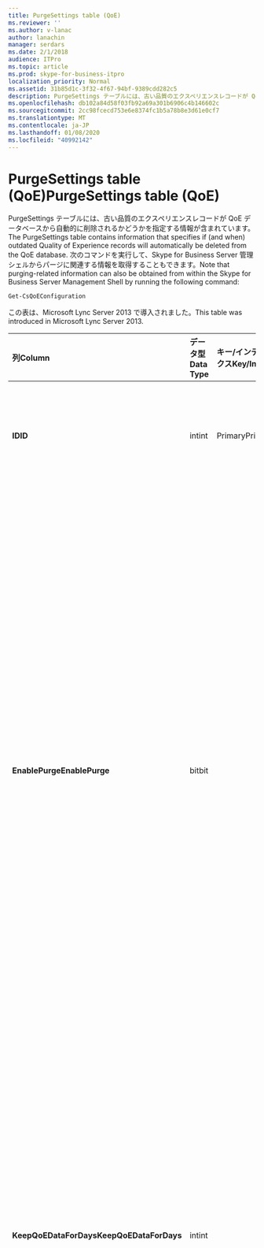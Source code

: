 ```yaml
---
title: PurgeSettings table (QoE)
ms.reviewer: ''
ms.author: v-lanac
author: lanachin
manager: serdars
ms.date: 2/1/2018
audience: ITPro
ms.topic: article
ms.prod: skype-for-business-itpro
localization_priority: Normal
ms.assetid: 31b85d1c-3f32-4f67-94bf-9389cdd282c5
description: PurgeSettings テーブルには、古い品質のエクスペリエンスレコードが QoE データベースから自動的に削除されるかどうかを指定する情報が含まれています。 次のコマンドを実行して、Skype for Business Server 管理シェルからパージに関連する情報を取得することもできます。
ms.openlocfilehash: db102a84d58f03fb92a69a301b6906c4b146602c
ms.sourcegitcommit: 2cc98fcecd753e6e8374fc1b5a78b8e3d61e0cf7
ms.translationtype: MT
ms.contentlocale: ja-JP
ms.lasthandoff: 01/08/2020
ms.locfileid: "40992142"
---
```

# <a name="purgesettings-table-qoe"></a><span data-ttu-id="5611c-104">PurgeSettings table (QoE)</span><span class="sxs-lookup"><span data-stu-id="5611c-104">PurgeSettings table (QoE)</span></span>
 
<span data-ttu-id="5611c-105">PurgeSettings テーブルには、古い品質のエクスペリエンスレコードが QoE データベースから自動的に削除されるかどうかを指定する情報が含まれています。</span><span class="sxs-lookup"><span data-stu-id="5611c-105">The PurgeSettings table contains information that specifies if (and when) outdated Quality of Experience records will automatically be deleted from the QoE database.</span></span> <span data-ttu-id="5611c-106">次のコマンドを実行して、Skype for Business Server 管理シェルからパージに関連する情報を取得することもできます。</span><span class="sxs-lookup"><span data-stu-id="5611c-106">Note that purging-related information can also be obtained from within the Skype for Business Server Management Shell by running the following command:</span></span>
  
```PowerShell
Get-CsQoEConfiguration
```

<span data-ttu-id="5611c-107">この表は、Microsoft Lync Server 2013 で導入されました。</span><span class="sxs-lookup"><span data-stu-id="5611c-107">This table was introduced in Microsoft Lync Server 2013.</span></span>
  
|<span data-ttu-id="5611c-108">**列**</span><span class="sxs-lookup"><span data-stu-id="5611c-108">**Column**</span></span>|<span data-ttu-id="5611c-109">**データ型**</span><span class="sxs-lookup"><span data-stu-id="5611c-109">**Data Type**</span></span>|<span data-ttu-id="5611c-110">**キー/インデックス**</span><span class="sxs-lookup"><span data-stu-id="5611c-110">**Key/Index**</span></span>|<span data-ttu-id="5611c-111">**詳細**</span><span class="sxs-lookup"><span data-stu-id="5611c-111">**Details**</span></span>|
|:-----|:-----|:-----|:-----|
|<span data-ttu-id="5611c-112">**ID**</span><span class="sxs-lookup"><span data-stu-id="5611c-112">**ID**</span></span> <br/> |<span data-ttu-id="5611c-113">int</span><span class="sxs-lookup"><span data-stu-id="5611c-113">int</span></span>  <br/> |<span data-ttu-id="5611c-114">Primary</span><span class="sxs-lookup"><span data-stu-id="5611c-114">Primary</span></span>  <br/> |<span data-ttu-id="5611c-115">QoE の消去設定のコレクションの一意の識別子です。</span><span class="sxs-lookup"><span data-stu-id="5611c-115">Unique identifier for the collection of QoE purge settings.</span></span>  <br/> |
|<span data-ttu-id="5611c-116">**EnablePurge**</span><span class="sxs-lookup"><span data-stu-id="5611c-116">**EnablePurge**</span></span> <br/> |<span data-ttu-id="5611c-117">bit</span><span class="sxs-lookup"><span data-stu-id="5611c-117">bit</span></span>  <br/> ||<span data-ttu-id="5611c-118">True (1) に設定すると、Microsoft Lync Server 2013 は、古いレコードを QoE データベースから定期的に削除します。</span><span class="sxs-lookup"><span data-stu-id="5611c-118">When set to True (1) Microsoft Lync Server 2013 will periodically purge outdated records from the QoE database.</span></span> <span data-ttu-id="5611c-119">パージは、PurgeHour 設定によって指定されたサントメで毎日行われます。</span><span class="sxs-lookup"><span data-stu-id="5611c-119">Purging will take place each day at the tome specified by the PurgeHour setting.</span></span> <span data-ttu-id="5611c-120">False (0) に設定すると、レコードはデータベースから自動的に削除されません。</span><span class="sxs-lookup"><span data-stu-id="5611c-120">If set to False (0) then records will not be automatically purged from the database.</span></span> <span data-ttu-id="5611c-121">既定値は True です。</span><span class="sxs-lookup"><span data-stu-id="5611c-121">The default value is True.</span></span>  <br/> |
|<span data-ttu-id="5611c-122">**KeepQoEDataForDays**</span><span class="sxs-lookup"><span data-stu-id="5611c-122">**KeepQoEDataForDays**</span></span> <br/> |<span data-ttu-id="5611c-123">int</span><span class="sxs-lookup"><span data-stu-id="5611c-123">int</span></span>  <br/> ||<span data-ttu-id="5611c-124">データベースから削除される QoE レコード (日数) を指定します。 [削除] が有効になっていると、この値よりも古い QoE レコードはデータベースから削除されます。</span><span class="sxs-lookup"><span data-stu-id="5611c-124">Specifies the age of QoE records (in days) that will be purged from the database: if purging is enabled, QoE records older than this value will be removed from the database.</span></span> <span data-ttu-id="5611c-125">既定値は60日です。</span><span class="sxs-lookup"><span data-stu-id="5611c-125">The default value is 60 days.</span></span>  <br/> |
|<span data-ttu-id="5611c-126">**PurgeHour**</span><span class="sxs-lookup"><span data-stu-id="5611c-126">**PurgeHour**</span></span> <br/> |<span data-ttu-id="5611c-127">int</span><span class="sxs-lookup"><span data-stu-id="5611c-127">int</span></span>  <br/> ||<span data-ttu-id="5611c-128">データベースの消去が行われるローカル時刻を指定します。</span><span class="sxs-lookup"><span data-stu-id="5611c-128">Specifies the local time of day when database purging will take place.</span></span> <span data-ttu-id="5611c-129">時刻は24時間制を使用して指定します。0は午前0時 (12:00 AM)、23は 11:00 PM を表します。</span><span class="sxs-lookup"><span data-stu-id="5611c-129">The time of day is specified using a 24-hour clock, with 0 representing midnight (12:00 AM) and 23 representing 11:00 PM.</span></span> <span data-ttu-id="5611c-130">時刻を指定できるのは1日の時間のみです。10の値 (10:00 AM) は許可されていますが、10.5 の 10:30 (10:30 AM を示す) は使用できません。</span><span class="sxs-lookup"><span data-stu-id="5611c-130">Note that you can only specify the hour of the day: a value of 10 (indicating 10:00 AM) is allowed, but a value of 10:30 of 10.5 (indicating 10:30 AM) is not allowed.</span></span> <span data-ttu-id="5611c-131">既定値は 1 (1:00 AM) です。</span><span class="sxs-lookup"><span data-stu-id="5611c-131">The default value is 1 (1:00 AM).</span></span> <span data-ttu-id="5611c-132">データベースの消去が行われるローカル時刻を指定します。</span><span class="sxs-lookup"><span data-stu-id="5611c-132">Specifies the local time of day when database purging will take place.</span></span> <span data-ttu-id="5611c-133">時刻は24時間制を使用して指定します。0は午前0時 (12:00 AM)、23は 11:00 PM を表します。</span><span class="sxs-lookup"><span data-stu-id="5611c-133">The time of day is specified using a 24-hour clock, with 0 representing midnight (12:00 AM) and 23 representing 11:00 PM.</span></span> <span data-ttu-id="5611c-134">時刻を指定できるのは1日の時間のみです。10の値 (10:00 AM) は許可されていますが、10.5 の 10:30 (10:30 AM を示す) は使用できません。</span><span class="sxs-lookup"><span data-stu-id="5611c-134">Note that you can only specify the hour of the day: a value of 10 (indicating 10:00 AM) is allowed, but a value of 10:30 of 10.5 (indicating 10:30 AM) is not allowed.</span></span> <span data-ttu-id="5611c-135">既定値は 1 (1:00 AM) です。</span><span class="sxs-lookup"><span data-stu-id="5611c-135">The default value is 1 (1:00 AM).</span></span>  <br/> |
   

